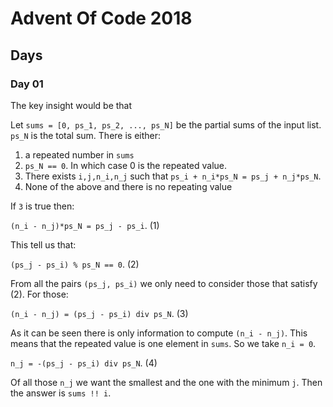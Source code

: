 # Advent Of Code 2018

## Days

### Day 01

The key insight would be that

Let `sums = [0, ps_1, ps_2, ..., ps_N]` be the partial sums of the input list.
`ps_N` is the total sum. There is either:

1. a repeated number in `sums`
2. `ps_N == 0`. In which case 0 is the repeated value.
3. There exists `i,j,n_i,n_j` such that `ps_i + n_i*ps_N = ps_j + n_j*ps_N`.
4. None of the above and there is no repeating value

If `3` is true then:

`(n_i - n_j)*ps_N = ps_j - ps_i`. (1)

This tell us that:

`(ps_j - ps_i) % ps_N == 0`. (2)

From all the pairs `(ps_j, ps_i)` we only need to consider those that satisfy
(2). For those:

`(n_i - n_j) = (ps_j - ps_i) div ps_N`. (3)

As it can be seen there is only information to compute `(n_i - n_j)`. This means
that the repeated value is one element in `sums`. So we take `n_i = 0`.

`n_j = -(ps_j - ps_i) div ps_N`. (4)

Of all those `n_j` we want the smallest and the one with the minimum `j`. Then the
answer is `sums !! i`.

